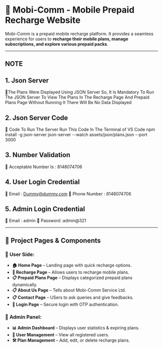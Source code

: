# 📱 Mobi-Comm - Mobile Prepaid Recharge Website

Mobi-Comm is a prepaid mobile recharge platform. It provides a seamless experience for users to **recharge their mobile plans, manage subscriptions, and explore various prepaid packs**.

------------------------------------------------------------------------------------------------------------------------------------------------------------------------------
##  **NOTE**

## 1. Json Server
🔹The Plans Were Displayed Using JSON Server So, It Is Mandatory To Run The JSON Server To View The Plans In The Recharge Page And Prepaid Plans Page Without Running It There Will Be No Data Displayed

## 2. Json Server Code 
 🔹 Code To Run The Server Run This Code In The Terminal of VS Code
    npm install -g json-server 
    json-server --watch assets/json/plans.json --port 3000 

## 3. Number Validation 
 🔹 Acceptable Number Is : 8148074706 

## 4. User Login Credential 
   🔹 Email : Dummy@dummy.com 
   🔹 Phone Number : 8148074706 

## 5. Admin Login Credential 
   🔹 Email : admin 
   🔹 Password :admin@321 


------------------------------------------------------------------------------------------------------------------------------------------------------------------------------

## 🎨 **Project Pages & Components**

### 🔹 **User Side:**
- **🏠 Home Page** – Landing page with quick recharge options.
- **🔄 Recharge Page** – Allows users to recharge mobile plans.
- **📋 Prepaid Plans Page** – Displays categorized prepaid plans dynamically.
- **📋 About Us Page** – Tells about Mobi-Comm Service Ltd.
- **📋 Contact Page** – USers to ask queries and give feedbacks.
- **🔑 Login Page** – Secure login with OTP authentication.

### 🔹 **Admin Panel:**
- **📊 Admin Dashboard** – Displays user statistics & expiring plans.
- **👤 User Management** – View all registered users.
- **🛠 Plan Management** – Add, edit, or delete recharge plans.
